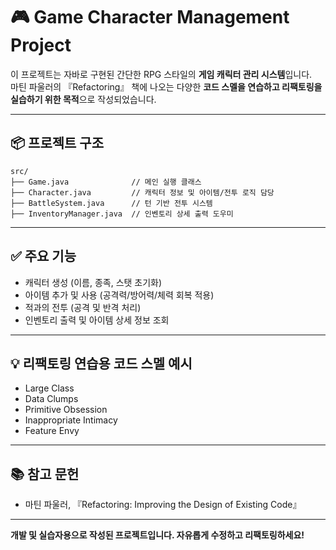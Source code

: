 # 🎮 Game Character Management Project

이 프로젝트는 자바로 구현된 간단한 RPG 스타일의 **게임 캐릭터 관리 시스템**입니다.  
마틴 파울러의 『Refactoring』 책에 나오는 다양한 **코드 스멜을 연습하고 리팩토링을 실습하기 위한 목적**으로 작성되었습니다.

---

## 📦 프로젝트 구조

```
src/
├── Game.java              // 메인 실행 클래스
├── Character.java         // 캐릭터 정보 및 아이템/전투 로직 담당
├── BattleSystem.java      // 턴 기반 전투 시스템
├── InventoryManager.java  // 인벤토리 상세 출력 도우미
```

---

## ✅ 주요 기능

- 캐릭터 생성 (이름, 종족, 스탯 초기화)
- 아이템 추가 및 사용 (공격력/방어력/체력 회복 적용)
- 적과의 전투 (공격 및 반격 처리)
- 인벤토리 출력 및 아이템 상세 정보 조회

---

## 💡 리팩토링 연습용 코드 스멜 예시

- Large Class
- Data Clumps
- Primitive Obsession
- Inappropriate Intimacy
- Feature Envy

---

## 📚 참고 문헌

- 마틴 파울러, 『Refactoring: Improving the Design of Existing Code』

---

**개발 및 실습자용으로 작성된 프로젝트입니다. 자유롭게 수정하고 리팩토링하세요!**

